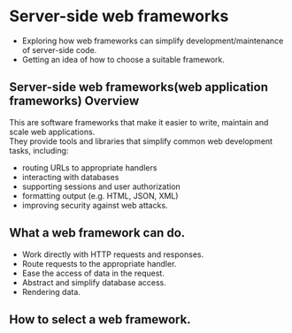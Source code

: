 # Server-side web frameworks
* Exploring how web frameworks can simplify development/maintenance of server-side code.
* Getting an idea of how to choose a suitable framework.

## Server-side web frameworks(web application frameworks) Overview
This are software frameworks that make it easier to write, maintain and scale web applications.
<br />They provide tools and libraries that simplify common web development tasks, including:
* routing URLs to appropriate handlers
* interacting with databases
* supporting sessions and user authorization
* formatting output (e.g. HTML, JSON, XML)
* improving security against web attacks.

## What a web framework can do.
- Work directly with HTTP requests and responses.
- Route requests to the appropriate handler.
- Ease the access of data in the request.
- Abstract and simplify database access.
- Rendering data.

## How to select a web framework.
